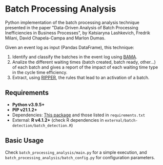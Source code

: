 # Batch Processing Analysis

Python implementation of the batch processing analysis technique presented in the paper "Data-Driven Analysis of Batch Processing Inefficiencies in Business Processes", by Katsiaryna Lashkevich, Fredrik Milani, David Chapela-Campa and Marlon Dumas.

Given an event log as input (Pandas DataFrame), this technique:

1. Identify and classify the batches in the event log using [BAMA](https://github.com/nielsmartin/bama).
2. Analize the different waiting times (batch created, batch ready, other...) of each batch and gives a report of the impact of each waiting time type in the cycle time efficiency.
3. Extract, using [RIPPER](https://github.com/imoscovitz/wittgenstein), the rules that lead to an activation of a batch.

## Requirements

- **Python v3.9.5+**
- **PIP v21.1.2+**
- Dependencies: [This package](https://github.com/AutomatedProcessImprovement/start-time-estimator) and those listed in `requirements.txt`
- External: **R v4.1.2+** (check R dependencies in `external/batch-detection/batch_detection.R`)

## Basic Usage

Check `batch_processing_analysis/main.py` for a simple execution, and `batch_processing_analysis/batch_config.py` for configuration parameters.
